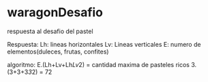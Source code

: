 waragonDesafio
==============

respuesta al desafio del pastel

Respuesta: 
Lh: lineas horizontales
Lv: Lineas verticales
E: numero de elementos(duleces, frutas, confites)

algoritmo:
E.(Lh+Lv+Lh*Lv*2) = cantidad maxima de pasteles ricos
3.(3+3+3*3*2) = 72
